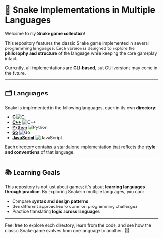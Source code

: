 # 🐍 Snake Implementations in Multiple Languages

Welcome to my **Snake game collection**!  

This repository features the classic Snake game implemented in several programming languages. Each version is designed to explore the **philosophy and structure** of the language while keeping the core gameplay intact.  

Currently, all implementations are **CLI-based**, but GUI versions may come in the future.  

---

## 🗂️ Languages

Snake is implemented in the following languages, each in its own **directory**:

- [**C**](./C) ![C](https://img.shields.io/badge/C-00599C?style=for-the-badge&logo=c&logoColor=white)  
- [**C++**](./C++) ![C++](https://img.shields.io/badge/C++-00599C?style=for-the-badge&logo=cplusplus&logoColor=white)  
- [**Python**](./Python) ![Python](https://img.shields.io/badge/Python-3776AB?style=for-the-badge&logo=python&logoColor=white)  
- [**Go**](./Go) ![Go](https://img.shields.io/badge/Go-00ADD8?style=for-the-badge&logo=go&logoColor=white)  
- [**JavaScript**](./JavaScript) ![JavaScript](https://img.shields.io/badge/JavaScript-F7DF1E?style=for-the-badge&logo=javascript&logoColor=black)  

Each directory contains a standalone implementation that reflects the **style and conventions** of that language.  

---

## 📚 Learning Goals

This repository is not just about games; it's about **learning languages through practice**. By exploring Snake in multiple languages, you can:  

- Compare **syntax and design patterns**  
- See different approaches to common programming challenges  
- Practice translating **logic across languages**  

---

Feel free to explore each directory, learn from the code, and see how the classic Snake game evolves from one language to another. 🐍✨  
